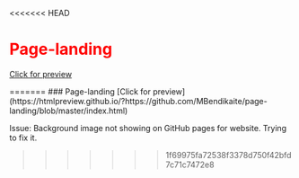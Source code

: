 <<<<<<< HEAD
<style>
    .style{
        color:red
    }
</style>
<div class="style">

# Page-landing
[Click for preview](https://htmlpreview.github.io/?https://github.com/MBendikaite/page-landing/blob/master/index.html)

</div>
=======
### Page-landing
[Click for preview](https://htmlpreview.github.io/?https://github.com/MBendikaite/page-landing/blob/master/index.html)

Issue: Background image not showing on GitHub pages for website. Trying to fix it.
>>>>>>> 1f69975fa72538f3378d750f42bfd7c71c7472e8
